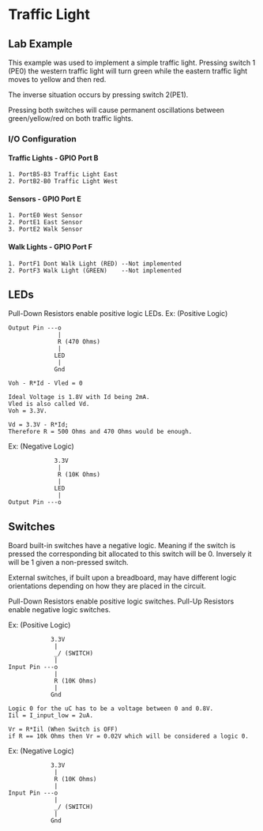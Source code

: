 # Traffic Light
## Lab Example
This example was used to implement a simple traffic light. Pressing switch 1 (PE0)
the western traffic light will turn green while the eastern traffic light moves to yellow
and then red.

The inverse situation occurs by pressing switch 2(PE1).

Pressing both switches will cause permanent oscillations between green/yellow/red on both
traffic lights.
### I/O Configuration
#### Traffic Lights - GPIO Port B
	1. PortB5-B3 Traffic Light East
    2. PortB2-B0 Traffic Light West

#### Sensors - GPIO Port E
    1. PortE0 West Sensor
    2. PortE1 East Sensor 
    3. PortE2 Walk Sensor

#### Walk Lights - GPIO Port F
    1. PortF1 Dont Walk Light (RED) --Not implemented
    2. PortF3 Walk Light (GREEN)    --Not implemented

## LEDs
Pull-Down Resistors enable positive logic LEDs.
Ex: (Positive Logic)
```
Output Pin ---o
              |
              R (470 Ohms)
              |
             LED
              |
             Gnd

Voh - R*Id - Vled = 0

Ideal Voltage is 1.8V with Id being 2mA.
Vled is also called Vd.
Voh = 3.3V.

Vd = 3.3V - R*Id; 
Therefore R = 500 Ohms and 470 Ohms would be enough.
```

Ex: (Negative Logic)
```
             3.3V
              |
              R (10K Ohms)
              |
             LED
              |
Output Pin ---o 
```

## Switches
Board built-in switches have a negative logic. Meaning if the switch is pressed the
corresponding bit allocated to this switch will be 0. Inversely it will be 1 given a
non-pressed switch.

External switches, if built upon a breadboard, may have different logic orientations
depending on how they are placed in the circuit.

Pull-Down Resistors enable positive logic switches.
Pull-Up Resistors enable negative logic switches.

Ex: (Positive Logic)
```
            3.3V
             |
             _/ (SWITCH)
             |
Input Pin ---o 
             |
             R (10K Ohms)
             |
            Gnd

Logic 0 for the uC has to be a voltage between 0 and 0.8V.
Iil = I_input_low = 2uA.

Vr = R*Iil (When Switch is OFF)
if R == 10k Ohms then Vr = 0.02V which will be considered a logic 0.
```

Ex: (Negative Logic)
```
            3.3V
             |
             R (10K Ohms)
             | 
Input Pin ---o 
             |
             _/ (SWITCH)
             |
            Gnd
```

